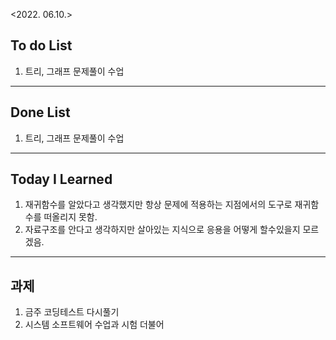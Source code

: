 <2022. 06.10.>

## To do List 

1. 트리, 그래프 문제풀이 수업

-------

## Done List
1. 트리, 그래프 문제풀이 수업

-------
## Today I Learned 
1. 재귀함수를 알았다고 생각했지만 항상 문제에 적용하는 지점에서의 도구로 재귀함수를 떠올리지 못함.
2. 자료구조를 안다고 생각하지만 살아있는 지식으로 응용을 어떻게 할수있을지 모르겠음.


-------

## 과제

1. 금주 코딩테스트 다시풀기
2. 시스템 소프트웨어 수업과 시험 더불어
